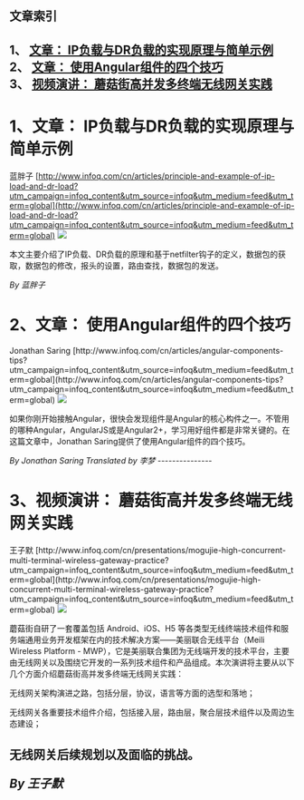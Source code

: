 ## 文章索引
1、 <a href="#1文章-ip负载与dr负载的实现原理与简单示例" >文章： IP负载与DR负载的实现原理与简单示例</a><br/>
2、 <a href="#2文章-使用angular组件的四个技巧" >文章： 使用Angular组件的四个技巧</a><br/>
3、 <a href="#3视频演讲-蘑菇街高并发多终端无线网关实践" >视频演讲： 蘑菇街高并发多终端无线网关实践</a><br/><h1 id="#title_0" >1、文章： IP负载与DR负载的实现原理与简单示例</h1>
蓝胖子
[http://www.infoq.com/cn/articles/principle-and-example-of-ip-load-and-dr-load?utm_campaign=infoq_content&utm_source=infoq&utm_medium=feed&utm_term=global](http://www.infoq.com/cn/articles/principle-and-example-of-ip-load-and-dr-load?utm_campaign=infoq_content&utm_source=infoq&utm_medium=feed&utm_term=global)
<img src="http://www.infoq.com/resource/articles/principle-and-example-of-ip-load-and-dr-load/zh/smallimage/logo (8).jpg"/><p>本文主要介绍了IP负载、DR负载的原理和基于netfilter钩子的定义，数据包的获取，数据包的修改，报头的设置，路由查找，数据包的发送。</p> <i>By 蓝胖子</i>
---------------
<h1 id="#title_1" >2、文章： 使用Angular组件的四个技巧</h1>
Jonathan Saring
[http://www.infoq.com/cn/articles/angular-components-tips?utm_campaign=infoq_content&utm_source=infoq&utm_medium=feed&utm_term=global](http://www.infoq.com/cn/articles/angular-components-tips?utm_campaign=infoq_content&utm_source=infoq&utm_medium=feed&utm_term=global)
<img src="http://www.infoq.com/resource/articles/angular-components-tips/zh/headerimage/GettyImages-493686402.jpg"/><p>如果你刚开始接触Angular，很快会发现组件是Angular的核心构件之一。不管用的哪种Angular，AngularJS或是Angular2+，学习用好组件都是非常关键的。在这篇文章中，Jonathan Saring提供了使用Angular组件的四个技巧。</p> <i>By Jonathan Saring</i> <i> Translated by 李梦</i>
---------------
<h1 id="#title_2" >3、视频演讲： 蘑菇街高并发多终端无线网关实践</h1>
王子默
[http://www.infoq.com/cn/presentations/mogujie-high-concurrent-multi-terminal-wireless-gateway-practice?utm_campaign=infoq_content&utm_source=infoq&utm_medium=feed&utm_term=global](http://www.infoq.com/cn/presentations/mogujie-high-concurrent-multi-terminal-wireless-gateway-practice?utm_campaign=infoq_content&utm_source=infoq&utm_medium=feed&utm_term=global)
<img src="http://www.infoq.com/resource/presentations/mogujie-high-concurrent-multi-terminal-wireless-gateway-practice/zh/mediumimage/wangzimo270.jpg"/><p>蘑菇街自研了一套覆盖包括 Android、iOS、H5 等各类型无线终端技术组件和服务端通用业务开发框架在内的技术解决方案——美丽联合无线平台（Meili Wireless Platform - MWP），它是美丽联合集团为无线端开发的技术平台，主要由无线网关以及围绕它开发的一系列技术组件和产品组成。本次演讲将主要从以下几个方面介绍蘑菇街高并发多终端无线网关实践：
无线网关架构演进之路，包括分层，协议，语言等方面的选型和落地；
无线网关各重要技术组件介绍，包括接入层，路由层，聚合层技术组件以及周边生态建设；
无线网关后续规划以及面临的挑战。</p> <i>By 王子默</i>
---------------